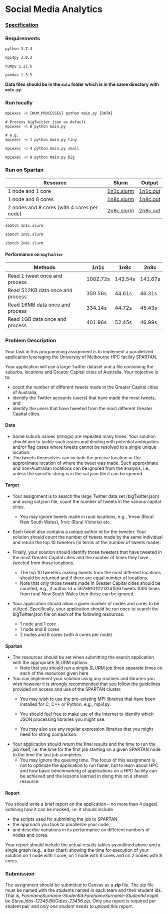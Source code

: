 # Social Media Analytics

### [Specification](https://github.com/LOOP115/Social_Media_Analytics/blob/main/resources/ass1-spec.pdf)



### Requirements

`python 3.7.4`

`mpi4py 3.0.2`

`numpy 1.21.6`

`pandas 1.3.5`

**Data files should be in the `data` folder which is in the same directory with `main.py`.**



### Run locally

```
mpiexec -n [NUM_PROCESSES] python main.py [DATA]

# Process bigTwitter.json as default
mpiexec -n 8 python main.py

# e.g.
mpiexec -n 1 python main.py tiny

mpiexec -n 4 python main.py small

mpiexec -n 8 python main.py big
```



### Run on Spartan

| Resource                                    | Slurm                          | Output                       |
| ------------------------------------------- | ------------------------------ | ---------------------------- |
| 1 node and 1 core                           | [1n1c.slurm](slurm/1n1c.slurm) | [1n1c.out](outputs/1n1c.out) |
| 1 node and 8 cores                          | [1n8c.slurm](1n8c.slurm)       | [1n8c.out](outputs/1n8c.out) |
| 2 nodes and 8 cores (with 4 cores per node) | [2n8c.slurm](2n8c.slurm)       | [2n8c.out](outputs/2n8c.out) |

`sbatch 1n1c.slurm`

`sbatch 1n8c.slurm`

`sbatch 2n8c.slurm`

#### Performance on `bigTwitter`

| Methods                          | 1n1c     | 1n8c    | 2n8c    |
| -------------------------------- |----------|---------|---------|
| Read 1 tweet once and process    | 1082.72s | 143.54s | 141.67s |
| Read 512KB data once and process | 350.56s  | 44.61s  | 46.31s  |
| Read 16MB data once and process  | 334.14s  | 44.72s  | 45.43s  |
| Read 1GB data once and process   | 401.96s  | 52.45s  | 46.99s  |



### Problem Description

Your task in this programming assignment is to implement a parallelized application leveraging the University of Melbourne HPC facility SPARTAN.

Your application will use a large Twitter dataset and a file containing the suburbs, locations and Greater Capital cities of Australia. Your objective is to:

* count the number of different tweets made in the Greater Capital cities of Australia,
* identify the Twitter accounts (users) that have made the most tweets, and
* identify the users that have tweeted from the most different Greater Capital cities.

#### Data

* Some suburb names (strings) are repeated many times. Your solution should aim to tackle such issues and dealing with potential ambiguities and/or flag cases where tweets cannot be resolved to a single unique location.
* The tweets themselves can include the precise location or the approximate location of where the tweet was made. Such approximate and non-Australian locations can be ignored from the analysis, i.e., unless the specific string is in the sal.json file it can be ignored.

#### Target

* Your assignment is to search the large Twitter data set (bigTwitter.json) and using sal.json file, count the number of tweets in the various capital cities.
  * You may ignore tweets made in rural locations, e.g., 1rnsw (Rural New South Wales), 1rvic (Rural Victoria) etc.
* Each tweet also contains a unique author id for the tweeter. Your solution should count the number of tweets made by the same individual and return the top 10 tweeters (in terms of the number of tweets made).
* Finally, your solution should identify those tweeters that have tweeted in the most Greater Capital cities and the number of times they have tweeted from those locations.
  * The top 10 tweeters making tweets from the most different locations should be returned and if there are equal number of locations.
  * Note that only those tweets made in Greater Capital cities should be counted, e.g., if author Id = 5678910111213141516
    tweets 1000 times from rural New South Wales then these can be ignored.

* Your application should allow a given number of nodes and cores to be utilized. Specifically, your application should be run once to search the bigTwitter.json file on each of the following resources:
  * 1 node and 1 core
  * 1 node and 8 cores
  * 2 nodes and 8 cores (with 4 cores per node)

#### Spartan

* The resources should be set when submitting the search application with the appropriate SLURM options.
  * Note that you should run a single SLURM job three separate times on each of the resources given here
* You can implement your solution using any routines and libraries you wish however it is strongly recommended that you follow the guidelines provided on access and use of the SPARTAN cluster.
  * You may wish to use the pre-existing MPI libraries that have been installed for C, C++ or Python, e.g., mpi4py.
  
  * You should feel free to make use of the Internet to identify which JSON processing libraries you might use.
  * You may also use any regular expression libraries that you might need for string comparison.
* Your application should return the final results and the time to run the job itself, i.e. the time for the first job starting on a given SPARTAN node to the time the last job completes.
  * You may ignore the queuing time. The focus of this assignment is not to optimize the application to run faster, but to learn about HPC and how basic benchmarking of applications on a HPC facility can be achieved and the lessons learned in doing this on a shared resource.

#### Report

You should write a brief report on the application – no more than 4 pages!, outlining how it can be invoked, i.e. it should include

* the scripts used for submitting the job to SPARTAN,
* the approach you took to parallelize your code,
* and describe variations in its performance on different numbers of nodes and cores.

Your report should include the actual results tables as outlined above and a single graph (e.g., a bar chart) showing the time for execution of your solution on 1 node with 1 core, on 1 node with 8 cores and on 2 nodes with 8 cores.



### Submission

The assignment should be submitted to Canvas as a ***zip*** file. The zip file must be named with the students named in each team and their student Ids. That is, *ForenameSurname-StudentId:ForenameSurname-StudentId* might be *SteveJobs-12345:BillGates-23456.zip*. Only one report is required per student pair and *only one student needs to upload this report*.

